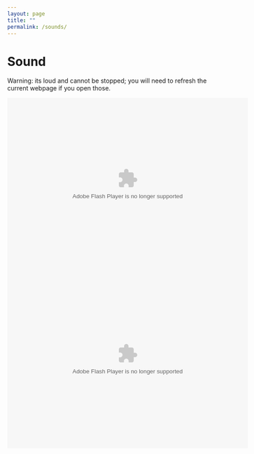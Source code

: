 ```yaml
---
layout: page
title: ""
permalink: /sounds/
---
```


# Sound 

Warning: its loud and cannot be stopped; you will need to refresh the current webpage if you open those.

<object type="application/x-shockwave-flash" data="{{ site.baseurl }}/assets/swf/sound1.swf" width="550" height="400">
  <param name="movie" value="{{ site.baseurl }}/assets/swf/sound1.swf">
</object>
<object type="application/x-shockwave-flash" data="{{ site.baseurl }}/assets/swf/sound2.swf" width="550" height="400">
  <param name="movie" value="{{ site.baseurl }}/assets/swf/sound2.swf">
</object>
